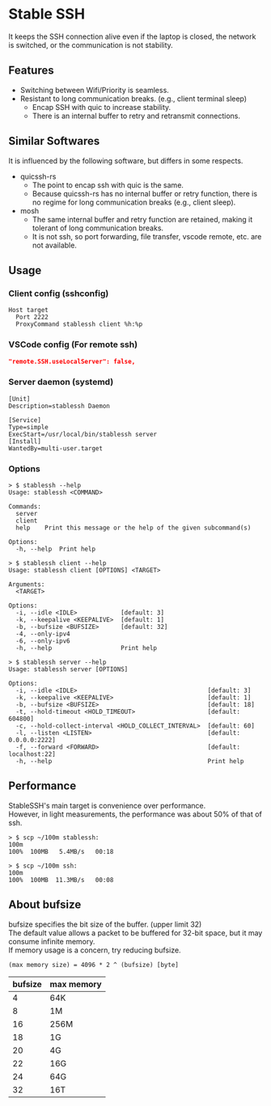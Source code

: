 # Stable SSH

It keeps the SSH connection alive even if the laptop is closed, the network is switched, or the communication is not stability.

## Features

- Switching between Wifi/Priority is seamless.
- Resistant to long communication breaks. (e.g., client terminal sleep)
  - Encap SSH with quic to increase stability.
  - There is an internal buffer to retry and retransmit connections.

## Similar Softwares

It is influenced by the following software, but differs in some respects.

- quicssh-rs
  - The point to encap ssh with quic is the same.
  - Because quicssh-rs has no internal buffer or retry function, there is no regime for long communication breaks (e.g., client sleep).
- mosh
  - The same internal buffer and retry function are retained, making it tolerant of long communication breaks.
  - It is not ssh, so port forwarding, file transfer, vscode remote, etc. are not available.

## Usage

### Client config (sshconfig)

```
Host target
  Port 2222
  ProxyCommand stablessh client %h:%p
```

### VSCode config (For remote ssh)

```json
"remote.SSH.useLocalServer": false,
```

### Server daemon (systemd)

```
[Unit]
Description=stablessh Daemon

[Service]
Type=simple
ExecStart=/usr/local/bin/stablessh server
[Install]
WantedBy=multi-user.target
```

### Options

```
> $ stablessh --help
Usage: stablessh <COMMAND>

Commands:
  server
  client
  help    Print this message or the help of the given subcommand(s)

Options:
  -h, --help  Print help

> $ stablessh client --help
Usage: stablessh client [OPTIONS] <TARGET>

Arguments:
  <TARGET>

Options:
  -i, --idle <IDLE>            [default: 3]
  -k, --keepalive <KEEPALIVE>  [default: 1]
  -b, --bufsize <BUFSIZE>      [default: 32]
  -4, --only-ipv4
  -6, --only-ipv6
  -h, --help                   Print help

> $ stablessh server --help
Usage: stablessh server [OPTIONS]

Options:
  -i, --idle <IDLE>                                    [default: 3]
  -k, --keepalive <KEEPALIVE>                          [default: 1]
  -b, --bufsize <BUFSIZE>                              [default: 18]
  -t, --hold-timeout <HOLD_TIMEOUT>                    [default: 604800]
  -c, --hold-collect-interval <HOLD_COLLECT_INTERVAL>  [default: 60]
  -l, --listen <LISTEN>                                [default: 0.0.0.0:2222]
  -f, --forward <FORWARD>                              [default: localhost:22]
  -h, --help                                           Print help
```

## Performance

StableSSH's main target is convenience over performance.  
However, in light measurements, the performance was about 50% of that of ssh.

```
> $ scp ~/100m stablessh:
100m                                                                   100%  100MB   5.4MB/s   00:18

> $ scp ~/100m ssh:
100m                                                                   100%  100MB  11.3MB/s   00:08
```

## About bufsize

bufsize specifies the bit size of the buffer. (upper limit 32)  
The default value allows a packet to be buffered for 32-bit space, but it may consume infinite memory.  
If memory usage is a concern, try reducing bufsize.

`(max memory size) = 4096 * 2 ^ (bufsize) [byte]`

| bufsize | max memory |
| ------- | ---------- |
| 4       | 64K        |
| 8       | 1M         |
| 16      | 256M       |
| 18      | 1G         |
| 20      | 4G         |
| 22      | 16G        |
| 24      | 64G        |
| 32      | 16T        |
